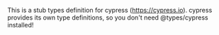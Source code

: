 This is a stub types definition for cypress (https://cypress.io).
cypress provides its own type definitions, so you don't need @types/cypress installed!